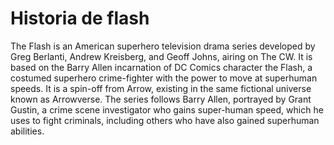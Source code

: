 # Historia de flash

The Flash is an American superhero television drama series developed by Greg Berlanti, Andrew Kreisberg, and Geoff Johns, airing on The CW. It is based on the Barry Allen incarnation of DC Comics character the Flash, a costumed superhero crime-fighter with the power to move at superhuman speeds. It is a spin-off from Arrow, existing in the same fictional universe known as Arrowverse. The series follows Barry Allen, portrayed by Grant Gustin, a crime scene investigator who gains super-human speed, which he uses to fight criminals, including others who have also gained superhuman abilities.

